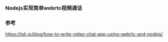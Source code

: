 ### Nodejs实现简单webrtc视频通话

### 参考
https://tsh.io/blog/how-to-write-video-chat-app-using-webrtc-and-nodejs/